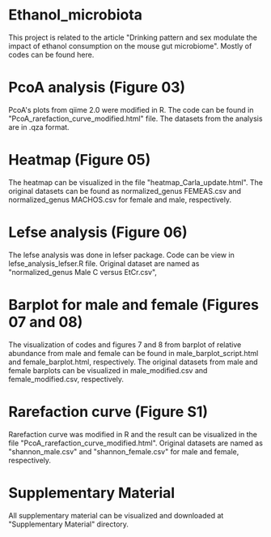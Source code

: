 # Ethanol_microbiota
This project is related to the article "Drinking pattern and sex modulate the impact of ethanol consumption on the mouse gut microbiome". Mostly of codes can be found here. 

# PcoA analysis (Figure 03)

PcoA's plots from qiime 2.0 were modified in R. The code can be found in "PcoA_rarefaction_curve_modified.html" file. The datasets from the analysis are in .qza format.

# Heatmap (Figure 05)

The heatmap can be visualized in the file "heatmap_Carla_update.html". The original datasets can be found as normalized_genus FEMEAS.csv and normalized_genus MACHOS.csv for female and male, respectively.

# Lefse analysis (Figure 06)

The lefse analysis was done in lefser package. Code can be view in lefse_analysis_lefser.R file. Original dataset are named as "normalized_genus Male C versus EtCr.csv", 

# Barplot for male and female (Figures 07 and 08)

The visualization of codes and figures 7 and 8 from barplot of relative abundance from male and female can be found in male_barplot_script.html and female_barplot.html, respectively. The original datasets from male and female barplots can be visualized in male_modified.csv and female_modified.csv, respectively.

# Rarefaction curve (Figure S1)

Rarefaction curve was modified in R and the result can be visualized in the file "PcoA_rarefaction_curve_modified.html". Original datasets are named as "shannon_male.csv" and "shannon_female.csv" for male and female, respectively.

# Supplementary Material

All supplementary material can be visualized and downloaded at "Supplementary Material" directory.
